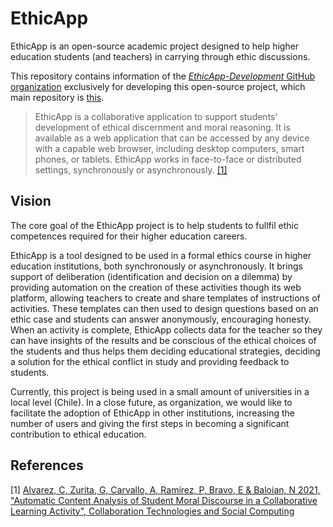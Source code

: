 # EthicApp

EthicApp is an open-source academic project designed to help higher education students (and teachers) in carrying through ethic discussions.

This repository contains information of the [*EthicApp-Development* GitHub organization](https://github.com/EthicApp-Development) exclusively for developing this open-source project, which main repository is [this](https://github.com/EthicApp-Development/ethicapp-main).

> EthicApp is a collaborative application to support students’ development of ethical discernment and moral reasoning. It is available as a web application that can be accessed by any device with a capable web browser, including desktop computers, smart phones, or tablets. EthicApp works in face-to-face or distributed settings, synchronously or asynchronously. [[1]](#1)

## Vision

The core goal of the EthicApp project is to help students to fullfil ethic competences required for their higher education careers.

EthicApp is a tool designed to be used in a formal ethics course in higher education institutions, both synchronously or asynchronously. It brings support of deliberation (identification and decision on a dilemma) by providing automation on the creation of these activities though its web platform, allowing teachers to create and share templates of instructions of activities. These templates can then used to design questions based on an ethic case and students can answer anonymously, encouraging honesty. When an activity is complete, EthicApp collects data for the teacher so they can have insights of the results and be conscious of the ethical choices of the students and thus helps them deciding educational strategies, deciding a solution for the ethical conflict in study and providing feedback to students.

<!-- TODO: mention where EthicApp was firstly developed, and where it is being used in the present (Uandes, UChile, ...) -->

Currently, this project is being used in a small amount of universities in a local level (Chile). In a close future, as organization, we would like to facilitate the adoption of EthicApp in other institutions, increasing the number of users and giving the first steps in becoming a significant contribution to ethical education.

## References

<a id="1">[1]</a>
[Alvarez, C, Zurita, G, Carvallo, A, Ramírez, P, Bravo, E & Baloian, N 2021, "Automatic Content Analysis of Student Moral Discourse in a Collaborative Learning Activity", Collaboration Technologies and Social Computing](https://www.researchgate.net/publication/354112860_Automatic_Content_Analysis_of_Student_Moral_Discourse_in_a_Collaborative_Learning_Activity)

